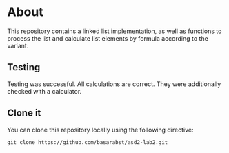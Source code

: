 # About

This repository contains a linked list implementation, as well as functions to process the list and calculate list elements by formula according to the variant.

## Testing

Testing was successful. All calculations are correct. They were additionally checked with a calculator.

## Clone it

You can clone this repository locally using the following directive:

`git clone https://github.com/basarabst/asd2-lab2.git`